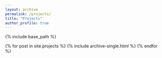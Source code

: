 ```yaml
---
layout: archive
permalink: /projects/
title: "Projects"
author_profile: true
---
```


{% include base_path %}

{% for post in site.projects %}
  {% include archive-single.html %}
{% endfor %}
